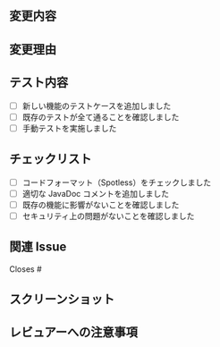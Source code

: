 ## 変更内容

<!-- 何を変更したかを簡潔に説明してください -->

## 変更理由

<!-- なぜこの変更が必要なのかを説明してください -->

## テスト内容

-   [ ] 新しい機能のテストケースを追加しました
-   [ ] 既存のテストが全て通ることを確認しました
-   [ ] 手動テストを実施しました

## チェックリスト

-   [ ] コードフォーマット（Spotless）をチェックしました
-   [ ] 適切な JavaDoc コメントを追加しました
-   [ ] 既存の機能に影響がないことを確認しました
-   [ ] セキュリティ上の問題がないことを確認しました

## 関連 Issue

<!-- 関連するIssue番号があれば記載してください -->

Closes #

## スクリーンショット

<!-- UIの変更がある場合はスクリーンショットを添付してください -->

## レビュアーへの注意事項

<!-- レビュアーに特に注意してもらいたい点があれば記載してください -->
